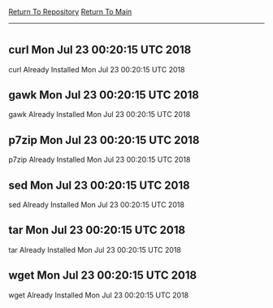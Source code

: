 [Return To Repository](https://github.com/deathbybandaid/piholeparser/)
[Return To Main](https://github.com/deathbybandaid/piholeparser/blob/master/RecentRunLogs/Mainlog.md)
____________________________________
# 
## curl Mon Jul 23 00:20:15 UTC 2018
curl Already Installed Mon Jul 23 00:20:15 UTC 2018
## gawk Mon Jul 23 00:20:15 UTC 2018
gawk Already Installed Mon Jul 23 00:20:15 UTC 2018
## p7zip Mon Jul 23 00:20:15 UTC 2018
p7zip Already Installed Mon Jul 23 00:20:15 UTC 2018
## sed Mon Jul 23 00:20:15 UTC 2018
sed Already Installed Mon Jul 23 00:20:15 UTC 2018
## tar Mon Jul 23 00:20:15 UTC 2018
tar Already Installed Mon Jul 23 00:20:15 UTC 2018
## wget Mon Jul 23 00:20:15 UTC 2018
wget Already Installed Mon Jul 23 00:20:15 UTC 2018
